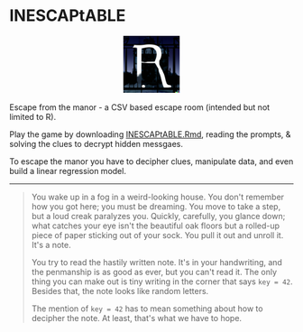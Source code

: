 # INESCAPtABLE
<p align="center"><img width="20%" src="INESCAPtABLE-manor.png"></p>

Escape from the manor - a CSV based escape room (intended but not limited to R).

Play the game by downloading [INESCAPtABLE.Rmd](INESCAPtABLE.Rmd), reading the prompts, & solving the clues to decrypt hidden messgaes.

To escape the manor you have to decipher clues, manipulate data, and even build a linear regression model.

-----

> You wake up in a fog in a weird-looking house. You don't remember how you got here; you must be dreaming. You move to take a step, but a loud creak paralyzes you. Quickly, carefully, you glance down; what catches your eye isn't the beautiful oak floors but a rolled-up piece of paper sticking out of your sock. You pull it out and unroll it. It's a note.
>
> You try to read the hastily written note. It's in your handwriting, and the penmanship is as good as ever, but you can't read it. The only thing you can make out is tiny writing in the corner that says `key = 42`. Besides that, the note looks like random letters.
>
> The mention of `key = 42` has to mean something about how to decipher the note. At least, that's what we have to hope.

